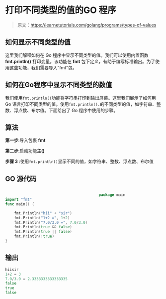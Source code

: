 # 打印不同类型的值的GO 程序

> 原文：<https://learnetutorials.com/golang/programs/types-of-values>

## 如何显示不同类型的值

这里我们解释如何在 Go 程序中显示不同类型的值。我们可以使用内置函数 **fmt.println()** 打印变量。该功能在 **fmt** 包下定义，有助于编写标准输出。为了使用这些功能，我们需要导入“fmt”包。

## 如何在Go程序中显示不同类型的数值

我们使用`fmt.println()`功能将字符串打印到输出屏幕。这里我们展示了如何用 Go 语言打印不同类型的值。使用`fmt.println().`的不同类型的值，如字符串、整数、浮点数、布尔值。下面给出了 Go 程序中使用的步骤。

## 算法

**第一步**:导入包裹 **fmt**

**第二步**:启动功能**主()**

**步骤 3** :使用`fmt.println()`显示不同的值，如字符串、整数、浮点数、布尔值

## GO 源代码

```go

                                          package main
import "fmt"
func main() {

    fmt.Println("hii" + "sir")
    fmt.Println("1+2 =", 1+2)
    fmt.Println("7.0/3.0 =", 7.0/3.0)
    fmt.Println(true && false)
    fmt.Println(true || false)
    fmt.Println(!true)
}

```

## 输出

```go
hiisir
1+2 = 3
7.0/3.0 = 2.3333333333333335
false
true
false
```